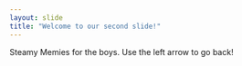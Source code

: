 ```yaml
---
layout: slide
title: "Welcome to our second slide!"
---
```

Steamy Memies for the boys.
Use the left arrow to go back!
